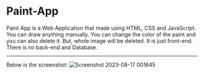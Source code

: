 # Paint-App
Paint App is a Web Application that made using HTML, CSS and JavaScript. You can draw anything manually.
You can change the color of the paint and you can also delete it. But, whole image will be deleted. 
It is just front-end. There is no back-end and Database.

---------------------------------------------------------------------------------------------------------------------------------------------
Below is the screenshot:
![Screenshot 2023-08-17 001645](https://github.com/Mohd-Adeen/Paint-App/assets/85848523/bc4e295e-6e66-44f4-9987-1321a1c6b74c)
